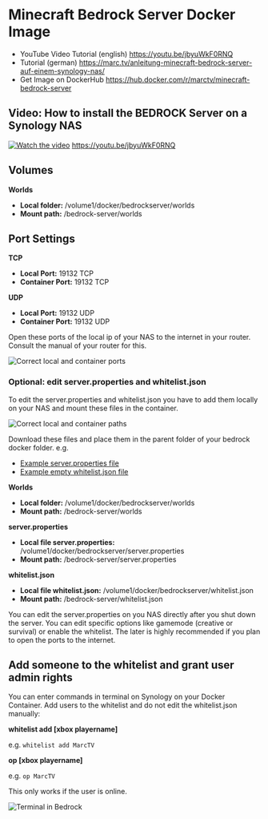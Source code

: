 # Minecraft Bedrock Server Docker Image 

* YouTube Video Tutorial (english) https://youtu.be/jbyuWkF0RNQ
* Tutorial (german) https://marc.tv/anleitung-minecraft-bedrock-server-auf-einem-synology-nas/ 
* Get Image on DockerHub https://hub.docker.com/r/marctv/minecraft-bedrock-server

## Video: How to install the BEDROCK Server on a Synology NAS

[![Watch the video](https://img.youtube.com/vi/jbyuWkF0RNQ/maxresdefault.jpg)](https://youtu.be/jbyuWkF0RNQ)
https://youtu.be/jbyuWkF0RNQ

## Volumes

**Worlds**
* **Local folder:** /volume1/docker/bedrockserver/worlds
* **Mount path:** /bedrock-server/worlds

## Port Settings

**TCP**
* **Local Port:** 19132 TCP
* **Container Port:** 19132 TCP

**UDP**
* **Local Port:** 19132 UDP
* **Container Port:** 19132 UDP

Open these ports of the local ip of your NAS to the internet in your router. Consult the manual of your router for this.

![Correct local and container ports](https://marc.tv/media/2020/01/bedrock-port.jpg "Correct local and container ports")

### Optional: edit server.properties and whitelist.json

To edit the server.properties and whitelist.json you have to add them locally on your NAS
and mount these files in the container.

![Correct local and container paths](https://marc.tv/media/2019/04/bedrock-server-properties.jpg "Correct local and container paths")

Download these files and place them in the parent folder of your bedrock docker folder. e.g.

* [Example server.properties file](https://raw.githubusercontent.com/mtoensing/Docker-Minecraft-Bedrock-Server/master/server.properties)
* [Example empty whitelist.json file](https://raw.githubusercontent.com/mtoensing/Docker-Minecraft-Bedrock-Server/master/whitelist.json)

**Worlds**
* **Local folder:** /volume1/docker/bedrockserver/worlds
* **Mount path:** /bedrock-server/worlds

**server.properties**
* **Local file server.properties:** /volume1/docker/bedrockserver/server.properties
* **Mount path:** /bedrock-server/server.properties

**whitelist.json**
* **Local file whitelist.json:** /volume1/docker/bedrockserver/whitelist.json
* **Mount path:** /bedrock-server/whitelist.json

You can edit the server.properties on you NAS directly after you shut down the server. You can edit specific options like gamemode (creative or survival) or enable the whitelist. The later is highly recommended if you plan to open the ports to the internet.

## Add someone to the whitelist and grant user admin rights

You can enter commands in terminal on Synology on your Docker Container. Add users to the whitelist and do not edit the whitelist.json manually:

**whitelist add [xbox playername]**

e.g. `whitelist add MarcTV`

**op [xbox playername]**

e.g. `op MarcTV`

This only works if the user is online.

![Terminal in Bedrock](https://marc.tv/media/2020/01/bedrock-terminal.jpg "Terminal in Bedrock")

